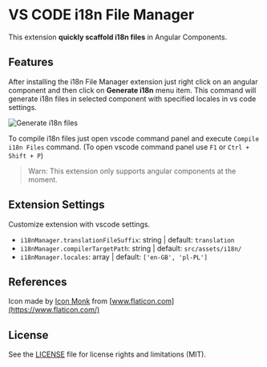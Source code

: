 # VS CODE i18n File Manager

This extension **quickly scaffold i18n files** in Angular Components.

## Features

After installing the i18n File Manager extension just right click on an angular component and then click on **Generate i18n** menu item. This command will generate i18n files in selected component with specified locales in vs code settings.

![Generate i18n files](https://fintecardstaticfiles.blob.core.windows.net/vscode-extension-images/usage.gif)

To compile i18n files just open vscode command panel and execute `Compile i18n Files` command. (To open vscode command panel use `F1` or `Ctrl + Shift + P`)

> Warn: This extension only supports angular components at the moment.

## Extension Settings

Customize extension with vscode settings.

* `i18nManager.translationFileSuffix`: string | default: `translation`
* `i18nManager.compilerTargetPath`: string | default: `src/assets/i18n/`
* `i18nManager.locales`: array | default: `['en-GB', 'pl-PL']`

## References

Icon made by [Icon Monk](https://www.flaticon.com/authors/icon-monk) from [www.flaticon.com](https://www.flaticon.com/)

## License

See the [LICENSE]() file for license rights and limitations (MIT).